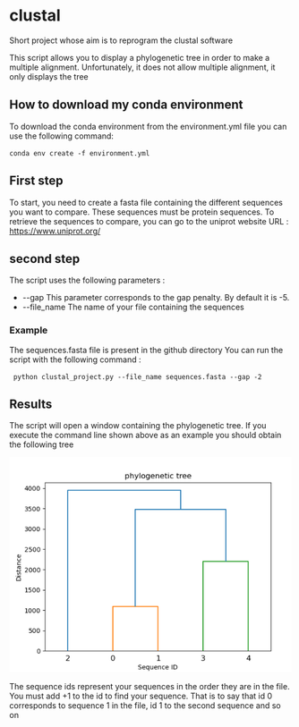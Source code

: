 # clustal
Short project whose aim is to reprogram the clustal software

This script allows you to display a phylogenetic tree in order to make a multiple alignment.
Unfortunately, it does not allow multiple alignment, it only displays the tree
## How to download my conda environment


To download the conda environment from the environment.yml file you can use the following command:


```{}
conda env create -f environment.yml
```
## First step 

To start, you need to create a fasta file containing the different sequences you want to compare.
These sequences must be protein sequences.
To retrieve the sequences to compare, you can go to the uniprot website
URL : https://www.uniprot.org/

## second step
The script uses the following parameters : 

- --gap  This parameter corresponds to the gap penalty. By default it is -5.
- --file_name The name of your file containing the sequences

### Example

The sequences.fasta file is present in the github directory
You can run the script with the following command : 
```{R}
 python clustal_project.py --file_name sequences.fasta --gap -2
```

## Results

The script will open a window containing the phylogenetic tree.
If you execute the command line shown above as an example you should obtain the following tree

![front-page](img/phylogenetic_tree.png)


The sequence ids represent your sequences in the order they are in the file.
You must add +1 to the id to find your sequence.
That is to say that id 0 corresponds to sequence 1 in the file, id 1 to the second sequence and so on
